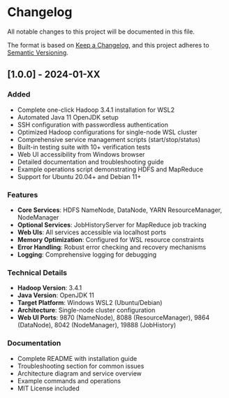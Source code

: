 # Changelog

All notable changes to this project will be documented in this file.

The format is based on [Keep a Changelog](https://keepachangelog.com/en/1.0.0/),
and this project adheres to [Semantic Versioning](https://semver.org/spec/v2.0.0.html).

## [1.0.0] - 2024-01-XX

### Added
- Complete one-click Hadoop 3.4.1 installation for WSL2
- Automated Java 11 OpenJDK setup
- SSH configuration with passwordless authentication
- Optimized Hadoop configurations for single-node WSL cluster
- Comprehensive service management scripts (start/stop/status)
- Built-in testing suite with 10+ verification tests
- Web UI accessibility from Windows browser
- Detailed documentation and troubleshooting guide
- Example operations script demonstrating HDFS and MapReduce
- Support for Ubuntu 20.04+ and Debian 11+

### Features
- **Core Services**: HDFS NameNode, DataNode, YARN ResourceManager, NodeManager
- **Optional Services**: JobHistoryServer for MapReduce job tracking
- **Web UIs**: All services accessible via localhost ports
- **Memory Optimization**: Configured for WSL resource constraints
- **Error Handling**: Robust error checking and recovery mechanisms
- **Logging**: Comprehensive logging for debugging

### Technical Details
- **Hadoop Version**: 3.4.1
- **Java Version**: OpenJDK 11
- **Target Platform**: Windows WSL2 (Ubuntu/Debian)
- **Architecture**: Single-node cluster configuration
- **Web UI Ports**: 9870 (NameNode), 8088 (ResourceManager), 9864 (DataNode), 8042 (NodeManager), 19888 (JobHistory)

### Documentation
- Complete README with installation guide
- Troubleshooting section for common issues
- Architecture diagram and service overview
- Example commands and operations
- MIT License included
